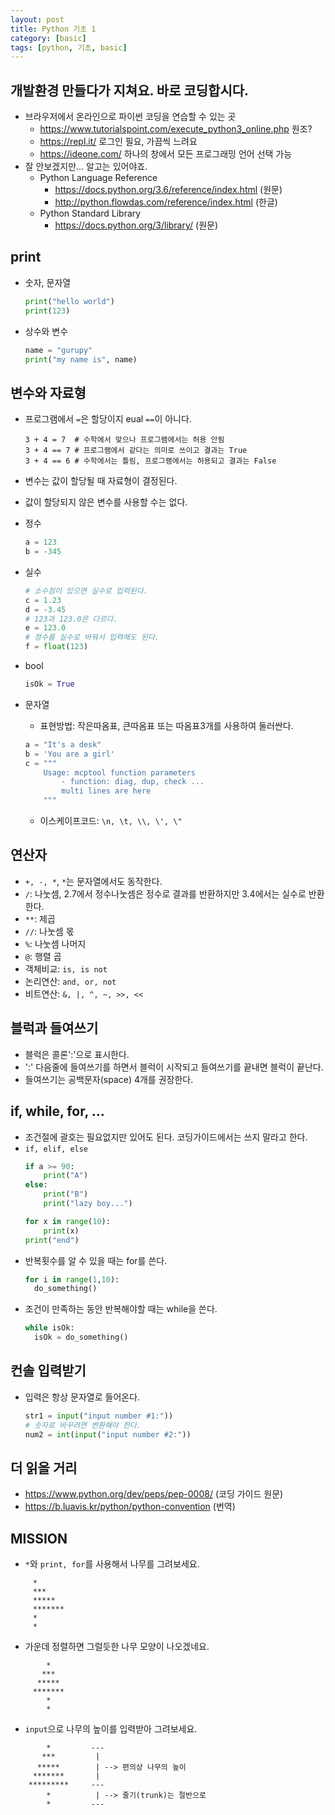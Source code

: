 ```yaml
---
layout: post
title: Python 기초 1
category: [basic]
tags: [python, 기초, basic]
---
```


## 개발환경 만들다가 지쳐요. 바로 코딩합시다.
* 브라우저에서 온라인으로 파이썬 코딩을 연습할 수 있는 곳
  - <https://www.tutorialspoint.com/execute_python3_online.php> 원조?
  - <https://repl.it/> 로그인 필요, 가끔씩 느려요
  - <https://ideone.com/> 하나의 창에서 모든 프로그래밍 언어 선택 가능
* 잘 안보겠지만... 알고는 있어야죠.
  * Python Language Reference
    - <https://docs.python.org/3.6/reference/index.html> (원문)
    - <http://python.flowdas.com/reference/index.html> (한글)
  * Python Standard Library
    - <https://docs.python.org/3/library/> (원문)

## print
  - 숫자, 문자열
    ``` python
    print("hello world")
    print(123)
    ```
  - 상수와 변수
    ``` python
    name = "gurupy"
    print("my name is", name)
    ```

## 변수와 자료형
- 프로그램에서 `=`은 할당이지 eual `==`이 아니다.
  ```
  3 + 4 = 7  # 수학에서 맞으나 프로그램에서는 허용 안됨
  3 + 4 == 7 # 프로그램에서 같다는 의미로 쓰이고 결과는 True
  3 + 4 == 6 # 수학에서는 틀림, 프로그램에서는 허용되고 결과는 False
  ```
- 변수는 값이 할당될 때 자료형이 결정된다.
- 값이 할당되지 않은 변수를 사용할 수는 없다.
- 정수
  ``` python
  a = 123
  b = -345
  ```
- 실수
  ``` python
  # 소수점이 있으면 실수로 입력된다.
  c = 1.23
  d = -3.45
  # 123과 123.0은 다르다.
  e = 123.0
  # 정수를 실수로 바꿔서 입력해도 된다.
  f = float(123)
  ```

- bool
  ```python
  isOk = True
  ```
- 문자열
  - 표현방법: 작은따옴표, 큰따옴표 또는 따옴표3개를 사용하여 둘러싼다.
  ``` python
  a = "It's a desk"
  b = 'You are a girl'
  c = """
      Usage: mcptool function parameters
          - function: diag, dup, check ...
          multi lines are here
      """
  ```
  - 이스케이프코드: `\n, \t, \\, \', \"`

## 연산자

- `+, -, *`, `*`는 문자열에서도 동작한다.
- `/`: 나눗셈, 2.7에서 정수나눗셈은 정수로 결과를 반환하지만 3.4에서는 실수로 반환한다.
- `**`: 제곱
- `//`: 나눗셈 몫
- `%`: 나눗셈 나머지
- `@`: 행렬 곱
- 객체비교: `is, is not`
- 논리연산: `and, or, not`
- 비트연산: `&, |, ^, ~, >>, <<`

## 블럭과 들여쓰기
- 블럭은 콜론':'으로 표시한다.
- ':' 다음줄에 들여쓰기를 하면서 블럭이 시작되고 들여쓰기를 끝내면 블럭이 끝난다.
- 들여쓰기는 공백문자(space) 4개를 권장한다.

## if, while, for, ...
- 조건절에 괄호는 필요없지만 있어도 된다. 코딩가이드에서는 쓰지 말라고 한다.
- `if, elif, else`
  ``` python
  if a >= 90:
      print("A")
  else:
      print("B")
      print("lazy boy...")

  for x in range(10):
      print(x)
  print("end")
  ```
- 반복횟수를 알 수 있을 때는 for를 쓴다.
  ``` python
  for i in range(1,10):
    do_something()
  ```
- 조건이 만족하는 동안 반복해야할 때는 while을 쓴다.
  ``` python
  while isOk:
    isOk = do_something()
  ```
## 컨솔 입력받기
* 입력은 항상 문자열로 들어온다.
  ``` python
  str1 = input("input number #1:"))
  # 숫자로 바꾸려면 변환해야 한다.
  num2 = int(input("input number #2:"))
  ```
## 더 읽을 거리
* <https://www.python.org/dev/peps/pep-0008/> (코딩 가이드 원문)
* <https://b.luavis.kr/python/python-convention> (번역)

## MISSION

* `*`와 `print, for`를 사용해서 나무를 그려보세요.
```
     *
     ***
     *****
     *******
     *
     *
```
* 가운데 정렬하면 그럴듯한 나무 모양이 나오겠네요.
```
        *
       ***
      *****
     *******
        *
        *
```
* `input`으로 나무의 높이를 입력받아 그려보세요.
```
        *         ---    
       ***         |
      *****        | --> 편의상 나무의 높이    
     *******       |
    *********     ---  
        *          | --> 줄기(trunk)는 절반으로
        *         ---
```
